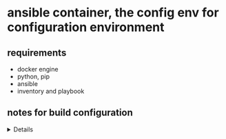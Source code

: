 # ansible container, the config env for configuration environment

## requirements
* docker engine
* python, pip
* ansible
* inventory and playbook


## notes for build configuration
<details>
### sample yamlc:w
create build directory
copy Dockerfile

copy dotfiles
  copy .config
  copy .extension
  copy .zshrc
  copy .bashrc

build container image

### configuration
dot_directories
  # push and pull with git
  .bashrc
  .config
  .zshrc
  .extension

install_manually
  cmake
  curl
  dots
  fzf
  forgit
  dvm
  nvm
  python # pip
  gh
  rustc, cargo, rustup


install_automatically
  apt
    fd-find
    git
  scoop
  zap # for appimage
    nvim

  cargo
    convco
    viu
    
  python, pip
    # ansible
    visidata


### configuration if docker-ized
docker-ize
  curl
  forgit
  gh
  git
  nvim
  drawio
  ansible
  visidata
  nvim
  ssh


manually
  cmake
  dots
  fzf
  rust
  python

automatically
  fd-find
</details>

